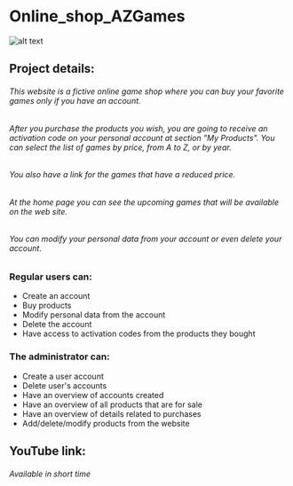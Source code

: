 # Online_shop_AZGames
![alt text][logo]

[logo]: https://github.com/melisazanier/Online_shop_AZGames/blob/master/photos/MV_logo.png "Logo Title Text 2"

## Project details:
###### This website is a fictive online game shop where you can buy your favorite games only if you have an account.
###### After you purchase the products you wish, you are going to receive an activation code on your personal account at section "*My Products*". You can select the list of games by price, from A to Z, or by year.
###### You also have a link for the games that have a reduced price.
###### At the home page you can see the upcoming games that will be available on the web site.
###### You can modify your personal data from your account or even delete your account.

### Regular users can:
+ Create an account
+ Buy products
+ Modify personal data from the account
+ Delete the account
+ Have access to activation codes from the products they bought

### The administrator can:
+ Create a user account
+ Delete user's accounts
+ Have an overview of accounts created
+ Have an overview of all products that are for sale
+ Have an overview of details related to purchases
+ Add/delete/modify products from the website


## YouTube link:
###### Available in short time
